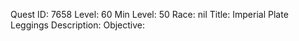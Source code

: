 Quest ID: 7658
Level: 60
Min Level: 50
Race: nil
Title: Imperial Plate Leggings
Description: 
Objective: 
